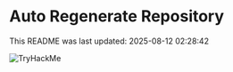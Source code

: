 # Auto Regenerate Repository

This README was last updated: 2025-08-12 02:28:42

 ![TryHackMe](https://tryhackme.com/badge/533634)